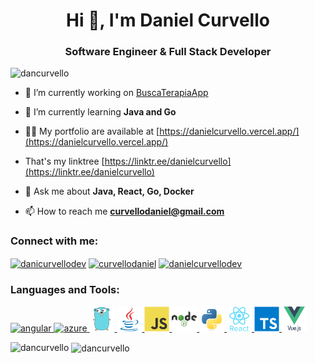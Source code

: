 <h1 align="center">Hi 👋, I'm Daniel Curvello</h1>
<h3 align="center">Software Engineer & Full Stack Developer</h3>

<p align="left"> <img src="https://komarev.com/ghpvc/?username=dancurvello&label=Profile%20views&color=0e75b6&style=flat" alt="dancurvello" /> </p>


- 🔭 I’m currently working on [BuscaTerapiaApp](https://github.com/Dancurvello/BuscaTerapiaApp)

- 🌱 I’m currently learning **Java and Go**

- 👨‍💻 My portfolio are available at [https://danielcurvello.vercel.app/](https://danielcurvello.vercel.app/)

- That's my linktree [https://linktr.ee/danielcurvello](https://linktr.ee/danielcurvello)

- 💬 Ask me about **Java, React, Go, Docker**

- 📫 How to reach me **curvellodaniel@gmail.com**

<h3 align="left">Connect with me:</h3>
<p align="left">
<a href="https://twitter.com/danicurvellodev" target="blank"><img align="center" src="https://raw.githubusercontent.com/rahuldkjain/github-profile-readme-generator/master/src/images/icons/Social/twitter.svg" alt="danicurvellodev" height="30" width="40" /></a>
<a href="https://linkedin.com/in/curvellodaniel" target="blank"><img align="center" src="https://raw.githubusercontent.com/rahuldkjain/github-profile-readme-generator/master/src/images/icons/Social/linked-in-alt.svg" alt="curvellodaniel" height="30" width="40" /></a>
<a href="https://instagram.com/danielcurvellodev" target="blank"><img align="center" src="https://raw.githubusercontent.com/rahuldkjain/github-profile-readme-generator/master/src/images/icons/Social/instagram.svg" alt="danielcurvellodev" height="30" width="40" /></a>
</p>

<h3 align="left">Languages and Tools:</h3>
<p align="left"> <a href="https://angular.io" target="_blank" rel="noreferrer"> <img src="https://angular.io/assets/images/logos/angular/angular.svg" alt="angular" width="40" height="40"/> </a> <a href="https://azure.microsoft.com/en-in/" target="_blank" rel="noreferrer"> <img src="https://www.vectorlogo.zone/logos/microsoft_azure/microsoft_azure-icon.svg" alt="azure" width="40" height="40"/> </a> <a href="https://golang.org" target="_blank" rel="noreferrer"> <img src="https://raw.githubusercontent.com/devicons/devicon/master/icons/go/go-original.svg" alt="go" width="40" height="40"/> </a> <a href="https://www.java.com" target="_blank" rel="noreferrer"> <img src="https://raw.githubusercontent.com/devicons/devicon/master/icons/java/java-original.svg" alt="java" width="40" height="40"/> </a> <a href="https://developer.mozilla.org/en-US/docs/Web/JavaScript" target="_blank" rel="noreferrer"> <img src="https://raw.githubusercontent.com/devicons/devicon/master/icons/javascript/javascript-original.svg" alt="javascript" width="40" height="40"/> </a> <a href="https://nodejs.org" target="_blank" rel="noreferrer"> <img src="https://raw.githubusercontent.com/devicons/devicon/master/icons/nodejs/nodejs-original-wordmark.svg" alt="nodejs" width="40" height="40"/> </a> <a href="https://www.python.org" target="_blank" rel="noreferrer"> <img src="https://raw.githubusercontent.com/devicons/devicon/master/icons/python/python-original.svg" alt="python" width="40" height="40"/> </a> <a href="https://reactjs.org/" target="_blank" rel="noreferrer"> <img src="https://raw.githubusercontent.com/devicons/devicon/master/icons/react/react-original-wordmark.svg" alt="react" width="40" height="40"/> </a> <a href="https://www.typescriptlang.org/" target="_blank" rel="noreferrer"> <img src="https://raw.githubusercontent.com/devicons/devicon/master/icons/typescript/typescript-original.svg" alt="typescript" width="40" height="40"/> </a> <a href="https://vuejs.org/" target="_blank" rel="noreferrer"> <img src="https://raw.githubusercontent.com/devicons/devicon/master/icons/vuejs/vuejs-original-wordmark.svg" alt="vuejs" width="40" height="40"/> </a> </p>

<p><img align="left" src="https://github-readme-stats.vercel.app/api/top-langs?username=dancurvello&show_icons=true&locale=en&layout=compact" alt="dancurvello" /></p>

<p>&nbsp;<img align="center" src="https://github-readme-stats.vercel.app/api?username=dancurvello&show_icons=true&locale=en" alt="dancurvello" /></p>
